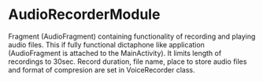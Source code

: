 # AudioRecorderModule
Fragment (AudioFragment) containing functionality of recording and playing audio files.
This if fully functional dictaphone like application (AudioFragment is attached to the MainActivity). 
It limits length of recordings to 30sec.
Record duration, file name, place to store audio files and format of compresion are set in VoiceRecorder class.

